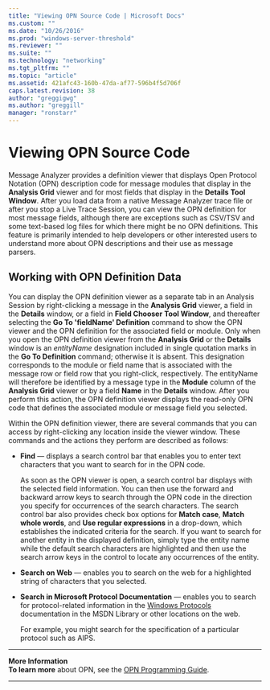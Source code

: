 ```yaml
---
title: "Viewing OPN Source Code | Microsoft Docs"
ms.custom: ""
ms.date: "10/26/2016"
ms.prod: "windows-server-threshold"
ms.reviewer: ""
ms.suite: ""
ms.technology: "networking"
ms.tgt_pltfrm: ""
ms.topic: "article"
ms.assetid: 421afc43-160b-47da-af77-596b4f5d706f
caps.latest.revision: 38
author: "greggigwg"
ms.author: "greggill"
manager: "ronstarr"
---
```


# Viewing OPN Source Code

Message Analyzer provides a definition viewer that displays Open Protocol Notation (OPN) description code for message modules that display in the **Analysis Grid** viewer and for most fields that display in the **Details** **Tool Window**. After you load data from a native Message Analyzer trace file or after you stop a Live Trace Session, you can view the OPN definition for most message fields, although there are exceptions such as CSV/TSV and some text-based log files for which there might be no OPN definitions. This feature is primarily intended to help developers or other interested users to understand more about OPN descriptions and their use as message parsers.  
  
## Working with OPN Definition Data  

 You can display the OPN definition viewer as a separate tab in an Analysis Session by right-clicking a message in the **Analysis Grid** viewer, a field in the **Details** window, or a field in **Field Chooser** **Tool Window**, and thereafter selecting the **Go To 'fieldName' Definition** command to show the OPN viewer and the OPN definition for the associated field or module. Only when you open the OPN definition viewer from the **Analysis Grid** or the **Details** window is an *entityName* designation included in single quotation marks in the **Go To Definition** command; otherwise it is absent. This designation corresponds to the module or field name that is associated with the message row or field row that you right-click, respectively. The entityName will therefore be identified by a message type in the **Module** column of the **Analysis Grid** viewer or by a field **Name** in the **Details** window. After you perform this action, the OPN definition viewer displays the read-only OPN code that defines the associated module or message field you selected.  
  
 Within the OPN definition viewer, there are several commands that you can access by right-clicking any location inside the viewer window. These commands and the actions they perform are described as follows:  
  
-   **Find** — displays a search control bar that enables you to enter text characters that you want to search for in the OPN code.  
  
     As soon as the OPN viewer is open, a search control bar displays with the selected field information. You can then use the forward and backward arrow keys to search through the OPN code in the direction you specify for occurrences of the search characters. The search control bar also provides check box options for **Match case**, **Match whole words**, and **Use regular expressions** in a drop-down, which establishes the indicated criteria for the search. If you want to search for another entity in the displayed definition, simply  type the entity name while the default search characters are highlighted and then use the search arrow keys in the control to locate any occurrences of the entity.  
  
-   **Search on Web** — enables you to search on the web for a highlighted string of characters that you selected.  
  
-   **Search in Microsoft Protocol Documentation** — enables you to search for protocol-related information in the [Windows Protocols](https://go.microsoft.com/fwlink/?LinkId=233157) documentation in the MSDN Library or other locations on the web.  
  
     For example, you might search for the specification of a particular protocol such as AIPS.  
  
---  
  
 **More Information**   
 **To learn more** about OPN, see the [OPN Programming Guide](http://download.microsoft.com/download/3/E/8/3E845130-349C-4EFC-B634-C7DBD46140B7/OPN%20Programming%20Guide%20v4.4.docx).  
 
---